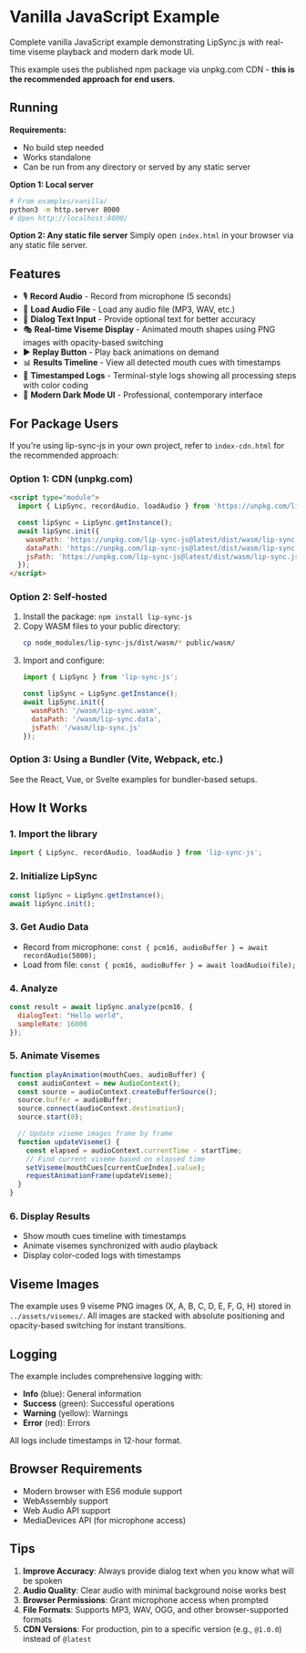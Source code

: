 # Vanilla JavaScript Example

Complete vanilla JavaScript example demonstrating LipSync.js with real-time viseme playback and modern dark mode UI.

This example uses the published npm package via unpkg.com CDN - **this is the recommended approach for end users**.

## Running

**Requirements:**
- No build step needed
- Works standalone
- Can be run from any directory or served by any static server

**Option 1: Local server**
```bash
# From examples/vanilla/
python3 -m http.server 8000
# Open http://localhost:8000/
```

**Option 2: Any static file server**
Simply open `index.html` in your browser via any static file server.

## Features

- 🎙️ **Record Audio** - Record from microphone (5 seconds)
- 📁 **Load Audio File** - Load any audio file (MP3, WAV, etc.)
- 📝 **Dialog Text Input** - Provide optional text for better accuracy
- 🎭 **Real-time Viseme Display** - Animated mouth shapes using PNG images with opacity-based switching
- ▶️ **Replay Button** - Play back animations on demand
- 📊 **Results Timeline** - View all detected mouth cues with timestamps
- 📝 **Timestamped Logs** - Terminal-style logs showing all processing steps with color coding
- 🎨 **Modern Dark Mode UI** - Professional, contemporary interface

## For Package Users

If you're using lip-sync-js in your own project, refer to `index-cdn.html` for the recommended approach:

### Option 1: CDN (unpkg.com)

```html
<script type="module">
  import { LipSync, recordAudio, loadAudio } from 'https://unpkg.com/lip-sync-js@latest/dist/index.mjs';

  const lipSync = LipSync.getInstance();
  await lipSync.init({
    wasmPath: 'https://unpkg.com/lip-sync-js@latest/dist/wasm/lip-sync.wasm',
    dataPath: 'https://unpkg.com/lip-sync-js@latest/dist/wasm/lip-sync.data',
    jsPath: 'https://unpkg.com/lip-sync-js@latest/dist/wasm/lip-sync.js'
  });
</script>
```

### Option 2: Self-hosted

1. Install the package: `npm install lip-sync-js`
2. Copy WASM files to your public directory:
   ```bash
   cp node_modules/lip-sync-js/dist/wasm/* public/wasm/
   ```
3. Import and configure:
   ```javascript
   import { LipSync } from 'lip-sync-js';

   const lipSync = LipSync.getInstance();
   await lipSync.init({
     wasmPath: '/wasm/lip-sync.wasm',
     dataPath: '/wasm/lip-sync.data',
     jsPath: '/wasm/lip-sync.js'
   });
   ```

### Option 3: Using a Bundler (Vite, Webpack, etc.)

See the React, Vue, or Svelte examples for bundler-based setups.

## How It Works

### 1. Import the library
```javascript
import { LipSync, recordAudio, loadAudio } from 'lip-sync-js';
```

### 2. Initialize LipSync
```javascript
const lipSync = LipSync.getInstance();
await lipSync.init();
```

### 3. Get Audio Data
- Record from microphone: `const { pcm16, audioBuffer } = await recordAudio(5000);`
- Load from file: `const { pcm16, audioBuffer } = await loadAudio(file);`

### 4. Analyze
```javascript
const result = await lipSync.analyze(pcm16, {
  dialogText: "Hello world",
  sampleRate: 16000
});
```

### 5. Animate Visemes
```javascript
function playAnimation(mouthCues, audioBuffer) {
  const audioContext = new AudioContext();
  const source = audioContext.createBufferSource();
  source.buffer = audioBuffer;
  source.connect(audioContext.destination);
  source.start(0);

  // Update viseme images frame by frame
  function updateViseme() {
    const elapsed = audioContext.currentTime - startTime;
    // Find current viseme based on elapsed time
    setViseme(mouthCues[currentCueIndex].value);
    requestAnimationFrame(updateViseme);
  }
}
```

### 6. Display Results
- Show mouth cues timeline with timestamps
- Animate visemes synchronized with audio playback
- Display color-coded logs with timestamps

## Viseme Images

The example uses 9 viseme PNG images (X, A, B, C, D, E, F, G, H) stored in `../assets/visemes/`. All images are stacked with absolute positioning and opacity-based switching for instant transitions.

## Logging

The example includes comprehensive logging with:
- **Info** (blue): General information
- **Success** (green): Successful operations
- **Warning** (yellow): Warnings
- **Error** (red): Errors

All logs include timestamps in 12-hour format.

## Browser Requirements

- Modern browser with ES6 module support
- WebAssembly support
- Web Audio API support
- MediaDevices API (for microphone access)

## Tips

1. **Improve Accuracy**: Always provide dialog text when you know what will be spoken
2. **Audio Quality**: Clear audio with minimal background noise works best
3. **Browser Permissions**: Grant microphone access when prompted
4. **File Formats**: Supports MP3, WAV, OGG, and other browser-supported formats
5. **CDN Versions**: For production, pin to a specific version (e.g., `@1.0.0`) instead of `@latest`
